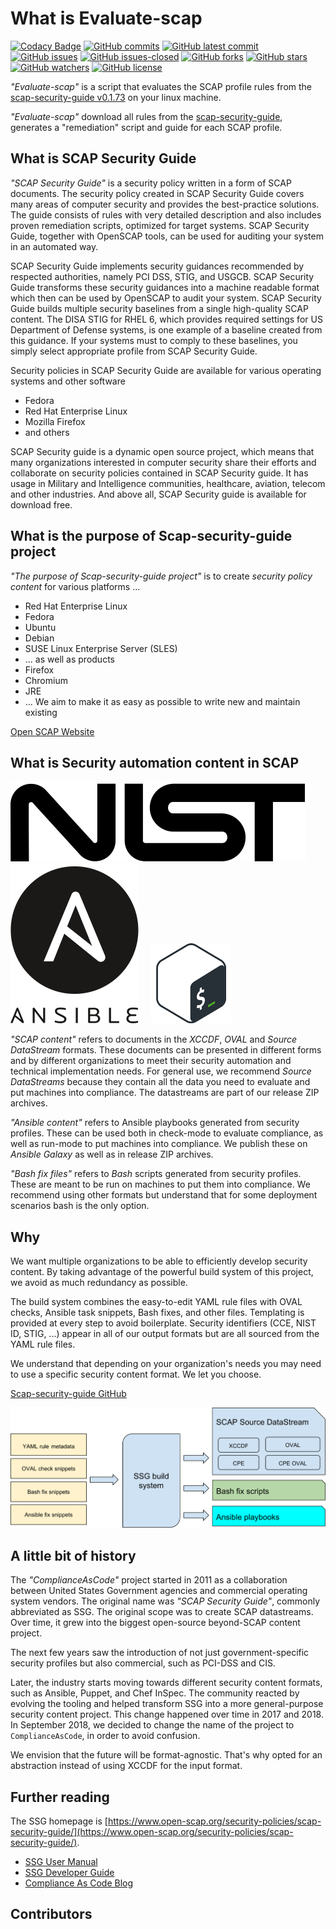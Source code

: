 # What is Evaluate-scap

[![Codacy Badge](https://app.codacy.com/project/badge/Grade/f35addf7e9c84475809e67bb647ddb7e)](https://www.codacy.com/gh/slange-dev/evaluate-scap/dashboard?utm_source=github.com&amp;utm_medium=referral&amp;utm_content=slange-dev/evaluate-scap&amp;utm_campaign=Badge_Grade)
[![GitHub commits](https://badgen.net/github/commits/slange-dev/evaluate-scap)](https://github.com/slange-dev/evaluate-scap/commit/)
[![GitHub latest commit](https://badgen.net/github/last-commit/slange-dev/evaluate-scap)](https://github.com/slange-dev/evaluate-scap/commit/master/)
[![GitHub issues](https://img.shields.io/github/issues/slange-dev/evaluate-scap)](https://GitHub.com/slange-dev/evaluate-scap/issues/)
[![GitHub issues-closed](https://img.shields.io/github/issues-closed/slange-dev/evaluate-scap)](https://GitHub.com/slange-dev/evaluate-scap/issues?q=is%3Aissue+is%3Aclosed)
[![GitHub forks](https://badgen.net/github/forks/slange-dev/evaluate-scap/)](https://github.com/slange-dev/evaluate-scap/network/)
[![GitHub stars](https://badgen.net/github/stars/slange-dev/evaluate-scap)](https://github.com/slange-dev/evaluate-scap/stargazers/)
[![GitHub watchers](https://badgen.net/github/watchers/slange-dev/evaluate-scap/)](https://GitHub.com/slange-dev/evaluate-scap/watchers/)
[![GitHub license](https://img.shields.io/github/license/slange-dev/evaluate-scap)](https://github.com/slange-dev/evaluate-scap/blob/master/LICENSE)

*"Evaluate-scap"* is a script that evaluates the SCAP profile rules
from the [scap-security-guide v0.1.73](https://github.com/ComplianceAsCode/content/releases/tag/v0.1.73)
on your linux machine.

*"Evaluate-scap"* download all rules from the [scap-security-guide](https://github.com/ComplianceAsCode/content),
generates a "remediation" script and guide for each SCAP profile.

## What is SCAP Security Guide

*"SCAP Security Guide"* is a security policy written
in a form of SCAP documents.
The security policy created in SCAP Security Guide
covers many areas of computer security and provides the best-practice solutions.
The guide consists of rules with very detailed description
and also includes proven remediation scripts,
optimized for target systems.
SCAP Security Guide, together with OpenSCAP tools,
can be used for auditing your system in an automated way.

SCAP Security Guide implements security guidances
recommended by respected authorities, namely PCI DSS, STIG, and USGCB.
SCAP Security Guide transforms these security guidances into a
machine readable format which then can be used by OpenSCAP
to audit your system.
SCAP Security Guide builds multiple security baselines
from a single high-quality SCAP content.
The DISA STIG for RHEL 6,
which provides required settings for US Department of Defense systems,
is one example of a baseline created from this guidance.
If your systems must to comply to these baselines,
you simply select appropriate profile from SCAP Security Guide.

Security policies in SCAP Security Guide are available
for various operating systems and other software

- Fedora
- Red Hat Enterprise Linux
- Mozilla Firefox
- and others

SCAP Security guide is a dynamic open source project,
which means that many organizations interested in computer
security share their efforts and collaborate on security
policies contained in SCAP Security guide.
It has usage in Military and Intelligence communities, healthcare,
aviation, telecom and other industries.
And above all, SCAP Security guide is available for download free.

## What is the purpose of Scap-security-guide project

*"The purpose of Scap-security-guide project"* is to create
*security policy content* for various platforms ...

- Red Hat Enterprise Linux
- Fedora
- Ubuntu
- Debian
- SUSE Linux Enterprise Server (SLES)
- ... as well as products
- Firefox
- Chromium
- JRE
- ... We aim to make it as easy as possible to write new and maintain existing  

[Open SCAP Website](https://www.open-scap.org/security-policies/scap-security-guide)

## What is Security automation content in SCAP

![NIST logo](docs/readme_images/nist_logo.svg "NIST logo") &nbsp; &nbsp;
![Ansible logo](docs/readme_images/ansible_logo.svg "Ansible logo")
&nbsp; &nbsp;
![Bash logo](docs/readme_images/bash_logo.png "Bash logo")

*"SCAP content"* refers to documents  in the *XCCDF*, *OVAL* and
*Source DataStream* formats.  These documents can be presented
in different forms and by different organizations to meet their security
automation and technical implementation needs.
For general use, we recommend *Source DataStreams* because
they contain all the data you need to evaluate and put machines
into compliance.
The datastreams are part of our release ZIP archives.

*"Ansible content"* refers to Ansible playbooks generated from security
profiles.
These can be used both in check-mode to evaluate compliance,
as well as run-mode to put machines into compliance.
We publish these on *Ansible Galaxy* as well as in release ZIP archives.

*"Bash fix files"* refers to *Bash* scripts generated from security
profiles.
These are meant to be run on machines to put them into compliance.
We recommend using other formats but understand that for
some deployment scenarios bash is the only option.

## Why

We want multiple organizations to be able to efficiently develop security
content.
By taking advantage of the powerful build system of this project,
we avoid as much redundancy as possible.

The build system combines the easy-to-edit YAML rule files with OVAL checks,
Ansible task snippets, Bash fixes, and other files. Templating is provided
at every step to avoid boilerplate. Security identifiers
(CCE, NIST ID, STIG, ...) appear in all of our output formats but are all
sourced from the YAML rule files.

We understand that depending on your organization's needs you may need
to use a specific security content format. We let you choose.

[Scap-security-guide GitHub](https://github.com/ComplianceAsCode/content)

![Build system schema](docs/readme_images/build_schema.svg "Build system schema")

## A little bit of history

The *"ComplianceAsCode"* project started in 2011 as a collaboration between
United States Government agencies and commercial operating system vendors.
The original name was *"SCAP Security Guide"*, commonly abbreviated as SSG.
The original scope was to create SCAP datastreams. Over time, it grew into the
biggest open-source beyond-SCAP content project.

The next few years saw the introduction of not just government-specific security
profiles but also commercial, such as PCI-DSS and CIS.

Later, the industry starts moving towards different security content formats,
such as Ansible, Puppet, and Chef InSpec. The community reacted by evolving the
tooling and helped transform SSG into a more general-purpose security content
project. This change happened over time in 2017 and 2018. In September 2018, we
decided to change the name of the project to `ComplianceAsCode`,
in order to avoid confusion.

We envision that the future will be format-agnostic. That's why opted for an
abstraction instead of using XCCDF for the input format.

## Further reading

The SSG homepage is [https://www.open-scap.org/security-policies/scap-security-guide/](https://www.open-scap.org/security-policies/scap-security-guide/).

- [SSG User Manual](docs/manual/user_guide.adoc)
- [SSG Developer Guide](https://complianceascode.readthedocs.io/)
- [Compliance As Code Blog](https://complianceascode.github.io/)

## Contributors

<!-- ALL-CONTRIBUTORS-LIST:START - Do not remove or modify this section -->
<!-- prettier-ignore-start -->
<!-- markdownlint-disable -->

<!-- markdownlint-restore -->
<!-- prettier-ignore-end -->

<!-- ALL-CONTRIBUTORS-LIST:END -->
